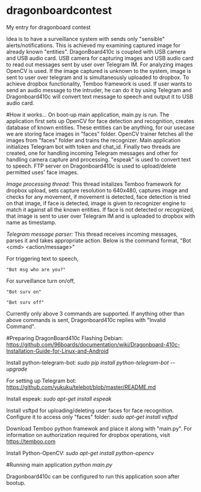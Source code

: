 # dragonboardcontest
My entry for dragonboard contest

Idea is to have a surveillance system with sends only "sensible" alerts/notifications. This is achieved my examining captured image for already known "entities". DragonBoard410c is coupled with USB camera and USB audio card. USB camera for capturing images and USB audio card to read out messages sent by user over Telegram IM. For analyzing images OpenCV is used. If the image captured is unknown to the system, image is sent to user over telegram and is simultaneously uploaded to dropbox. To achieve dropbox functionality, Temboo framework is used. If user wants to send an audio message to the intruder, he can do it by using Telegram and Dragonboard410c will convert text message to speech and output it to USB audio card.

#How it works...
On boot-up main application, main.py is run. The application first sets up OpenCV for face detection and recognition, creates database of known entities. These entities can be anything, for our usecase we are storing face images in "faces" folder. OpenCV trainer fetches all the images from "faces" folder and trains the recognizer. Main application initializes Telegram bot with token and chat_id. Finally two threads are created, one for handling incoming Telegram messages and other for handling camera capture and processing. "espeak" is used to convert text to speech. FTP server on Dragonboard410c is used to upload/delete permitted uses' face images.

*Image processing thread:*
This thread initalizes Temboo framework for dropbox upload, sets capture resolution to 640x480, captures image and checks for any movement, if movement is detected, face detection is tried on that image, if face is detected, image is given to recognizer engine to match it against all the known entities. If face is not detected or recognized, that image is sent to user over Telegram IM and is uploaded to dropbox with name as timestamp.

*Telegram message parser:*
This thread receives incoming messages, parses it and takes appropriate action. Below is the command format,
"Bot \<cmd\> \<action/message\>"

For triggering text to speech,

    "Bot msg who are you?"

For surveillance turn on/off,

    "Bot surv on"
 
    "Bot surv off"

Currently only above 3 commands are supported. If anything other than above commands is sent, Dragonboard410c replies with "Invalid Command".

#Preparing DragonBoard410c
Flashing Debian: https://github.com/96boards/documentation/wiki/Dragonboard-410c-Installation-Guide-for-Linux-and-Android

Install python-telegram-bot: *sudo pip install python-telegram-bot --upgrade*

For setting up Telegram bot: https://github.com/yukuku/telebot/blob/master/README.md

Install espeak: *sudo apt-get install espeak*

Install vsftpd for uploading/deleting user faces for face recognition. Configure it to access only "faces" folder: *sudo apt-get install vsftpd*

Download Temboo python framewok and place it along with "main.py". For information on authorization required for dropbox operations, visit https://temboo.com

Install Python-OpenCV: *sudo apt-get install python-opencv*

#Running main application
*python main.py*

Dragonboard410c can be configured to run this application soon after bootup.



